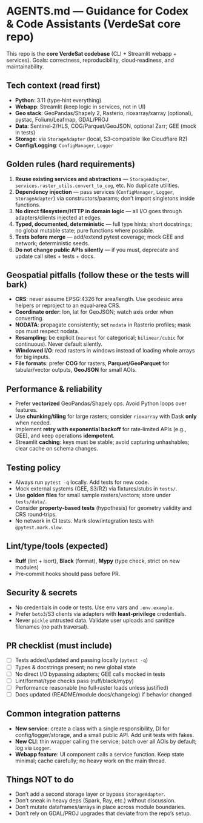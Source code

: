 # AGENTS.md — Guidance for Codex & Code Assistants (VerdeSat core repo)

This repo is the **core VerdeSat codebase** (CLI + Streamlit webapp + services). Goals: correctness, reproducibility, cloud‑readiness, and maintainability.

## Tech context (read first)
- **Python**: 3.11 (type‑hint everything)
- **Webapp**: Streamlit (keep logic in services, not in UI)
- **Geo stack**: GeoPandas/Shapely 2, Rasterio, rioxarray/xarray (optional), pystac, Folium/Leafmap, GDAL/PROJ
- **Data**: Sentinel‑2/HLS, COG/Parquet/GeoJSON, optional Zarr; GEE (mock in tests)
- **Storage**: via `StorageAdapter` (local, S3‑compatible like Cloudflare R2)
- **Config/Logging**: `ConfigManager`, `Logger`

## Golden rules (hard requirements)
1. **Reuse existing services and abstractions** — `StorageAdapter`, `services.raster_utils.convert_to_cog`, etc. No duplicate utilities.
2. **Dependency injection** — pass services (`ConfigManager`, `Logger`, `StorageAdapter`) via constructors/params; don’t import singletons inside functions.
3. **No direct filesystem/HTTP in domain logic** — all I/O goes through adapters/clients injected at edges.
4. **Typed, documented, deterministic** — full type hints; short docstrings; no global mutable state; pure functions where possible.
5. **Tests before merge** — add/extend pytest coverage; mock GEE and network; deterministic seeds.
6. **Do not change public APIs silently** — if you must, deprecate and update call sites + tests + docs.

## Geospatial pitfalls (follow these or the tests will bark)
- **CRS**: never assume EPSG:4326 for area/length. Use geodesic area helpers or reproject to an equal‑area CRS.
- **Coordinate order**: lon, lat for GeoJSON; watch axis order when converting.
- **NODATA**: propagate consistently; set `nodata` in Rasterio profiles; mask ops must respect nodata.
- **Resampling**: be explicit (`nearest` for categorical; `bilinear/cubic` for continuous). Never default silently.
- **Windowed I/O**: read rasters in windows instead of loading whole arrays for big inputs.
- **File formats**: prefer **COG** for rasters, **Parquet/GeoParquet** for tabular/vector outputs, **GeoJSON** for small AOIs.

## Performance & reliability
- Prefer **vectorized** GeoPandas/Shapely ops. Avoid Python loops over features.
- Use **chunking/tiling** for large rasters; consider `rioxarray` with Dask **only** when needed.
- Implement **retry with exponential backoff** for rate‑limited APIs (e.g., GEE), and keep operations **idempotent**.
- Streamlit **caching**: keys must be stable; avoid capturing unhashables; clear cache on schema changes.

## Testing policy
- Always run `pytest -q` locally. Add tests for new code.
- Mock external systems (GEE, S3/R2) via fixtures/stubs in `tests/`.
- Use **golden files** for small sample rasters/vectors; store under `tests/data/`.
- Consider **property‑based tests** (hypothesis) for geometry validity and CRS round‑trips.
- No network in CI tests. Mark slow/integration tests with `@pytest.mark.slow`.

## Lint/type/tools (expected)
- **Ruff** (lint + isort), **Black** (format), **Mypy** (type check, strict on new modules)
- Pre‑commit hooks should pass before PR.

## Security & secrets
- No credentials in code or tests. Use env vars and `.env.example`.
- Prefer `boto3`/S3 clients via adapters with **least‑privilege** credentials.
- Never `pickle` untrusted data. Validate user uploads and sanitize filenames (no path traversal).

## PR checklist (must include)
- [ ] Tests added/updated and passing locally (`pytest -q`)
- [ ] Types & docstrings present; no new global state
- [ ] No direct I/O bypassing adapters; GEE calls mocked in tests
- [ ] Lint/format/type checks pass (ruff/black/mypy)
- [ ] Performance reasonable (no full‑raster loads unless justified)
- [ ] Docs updated (README/module docs/changelog) if behavior changed

## Common integration patterns
- **New service**: create a class with a single responsibility, DI for config/logger/storage, and a small public API. Add unit tests with fakes.
- **New CLI**: thin wrapper calling the service; batch over all AOIs by default; log via `Logger`.
- **Webapp feature**: UI component calls a service function. Keep state minimal; cache carefully; no heavy work on the main thread.

## Things NOT to do
- Don’t add a second storage layer or bypass `StorageAdapter`.
- Don’t sneak in heavy deps (Spark, Ray, etc.) without discussion.
- Don’t mutate dataframes/arrays in place across module boundaries.
- Don’t rely on GDAL/PROJ upgrades that deviate from the repo’s setup.